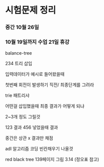 # 시험문제 정리

### 중간 10월 26일
### 10월 19일까지 수업 21일 휴강

balance-tree 

234 트리 삽입

입력데이터가 예시로 들어왔을때

첫번째 회전이 발생하기 직전/ 최종단계를 그려라

trie 패트리샤

어떤걸 삽입했을때 최종 결과가 어떻게 되냐

2~3개 정도 그릴것

123 결과 456 넣었을때 결과

중간은 상관 x 결과만 채점

adl 알고리즘 코딩 빈칸채우기 나올것

red black tree 139페이지 그림 3.14 (정오표 참고)